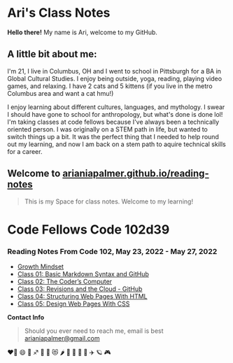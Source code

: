 # Ari's Class Notes
**Hello there!** My name is Ari, welcome to my GitHub. 
## A little bit about me:
I'm 21, I live in Columbus, OH and I went to school in Pittsburgh for a BA in Global Cultural Studies. 
I enjoy being outside, yoga, reading, playing video games, and relaxing. 
I have 2 cats and 5 kittens (if you live in the metro Columbus area and want a cat hmu!)

I enjoy learning about different cultures, languages, and mythology. I swear I should have gone to school for anthropology, but what's done is done lol! 
I'm taking classes at code fellows because I've always been a technically oriented person. I was originally on a STEM path in life, but wanted to switch things up a bit. It was the perfect thing that I needed to help round out my learning, and now I am back on a stem path to aquire technical skills for a career. 

## Welcome to [arianiapalmer.github.io/reading-notes](https://github.com/arianiapalmer/arianiapalmer.github.io-reading-notes.git)
> This is my Space for class notes. Welcome to my learning!
# Code Fellows Code 102d39

### Reading Notes From Code 102, May 23, 2022 - May 27, 2022

- [Growth Mindset](GrowthMindset.md)
- [Class 01: Basic Markdown Syntax and GitHub](Class01.md)
- [Class 02: The Coder’s Computer](Class02.md)
- [Class 03: Revisions and the Cloud - GitHub](Class03.md)
- [Class 04: Structuring Web Pages With HTML](Class04.md)
- [Class 05: Design Web Pages With CSS](Class05.md)


**Contact Info**
> Should you ever need to reach me, email is best
> arianiapalmer@gmail.com 

❤️‍🔥 😄 🌈 ♐ 🌙 🤩 😻 🌶️ 🥳 🍥 🐞 🍜 ✈️ 🪐 🎮 
